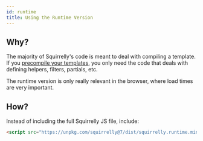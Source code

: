 ```yaml
---
id: runtime
title: Using the Runtime Version
---
```


## Why?

The majority of Squirrelly's code is meant to deal with compiling a template. If you [precompile your templates](precompile), you only need the code that deals with defining helpers, filters, partials, etc.

The runtime version is only really relevant in the browser, where load times are very important.

## How?

Instead of including the full Squirrelly JS file, include:

```html
<script src="https://unpkg.com/squirrelly@7/dist/squirrelly.runtime.min.js"></script>
```